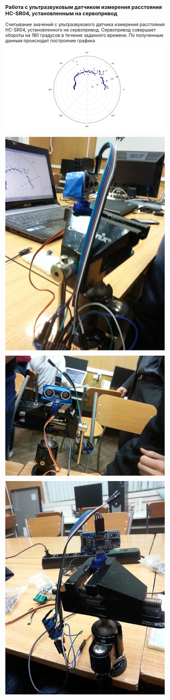 ### Работа с ультразвуковым датчиком измерения расстояния HC-SR04, установленным на сервопривод
Считывание значений с ультразвукового датчика измерения расстояния HC-SR04, установленного на сервопривод. Сервопривод совершает обороты на 180 градусов в течение заданного времени. По полученным данным происходит построение графика

![](graph.png)

![](photo_1.jpg)

![](photo_2.jpg)

![](photo_3.jpg)
